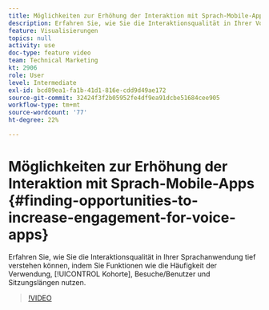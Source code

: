 ```yaml
---
title: Möglichkeiten zur Erhöhung der Interaktion mit Sprach-Mobile-Apps
description: Erfahren Sie, wie Sie die Interaktionsqualität in Ihrer Voice-App genau verstehen können, indem Sie Funktionen wie Häufigkeit der Verwendung, Kohorte, Besuch/Benutzer und Sitzungslängen nutzen.
feature: Visualisierungen
topics: null
activity: use
doc-type: feature video
team: Technical Marketing
kt: 2906
role: User
level: Intermediate
exl-id: bcd89ea1-fa1b-41d1-816e-cdd9d49ae172
source-git-commit: 32424f3f2b05952fe4df9ea91dcbe51684cee905
workflow-type: tm+mt
source-wordcount: '77'
ht-degree: 22%

---
```


# Möglichkeiten zur Erhöhung der Interaktion mit Sprach-Mobile-Apps {#finding-opportunities-to-increase-engagement-for-voice-apps}

Erfahren Sie, wie Sie die Interaktionsqualität in Ihrer Sprachanwendung tief verstehen können, indem Sie Funktionen wie die Häufigkeit der Verwendung, [!UICONTROL Kohorte], Besuche/Benutzer und Sitzungslängen nutzen.

>[!VIDEO](https://video.tv.adobe.com/v/27223/?quality=9)
